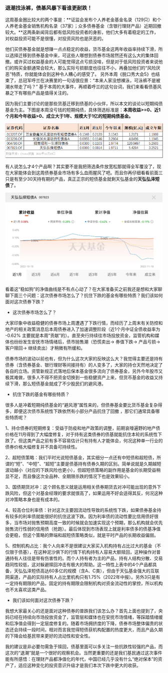 ### 退潮找泳裤，债基风暴下看谁更耐跌！

这周基金圈比较大的两个事是：**证监会发布个人养老金基金名录（129只）和个人养老金基金销售机构名录（37家）；众多债券基金（含银行理财产品）近期回撤较大。**这两条新闻背后都有低风险投资者的身影，他们大多有着稳定的工作，对权益投资可能不是很懂，对投资风险也是厌恶的。

他们买债券基金就是想赚一点点稳定的收益，货币基金这两年收益率持续下滑，所以选择迁移到债券基金中来，可这些人哪想到债券市场居然还有这么大的集体回撤。或许买过权益基金的人可能觉得这点亏损没啥，但是对于低风险投资者来说他们的购买金额通常会较大，那么实际亏损额度也往往不小，再叠加他们的“风险厌恶”特质，你就能体会到这种令人糟心的感受了。
另外本周《脱口秀大会5》也结束了，总冠军呼兰在决赛里的一句话很应景：“本来人家没想裸泳，可泳裤不是被潮水带走了吗？” 基于本周的大事件，再顺着呼兰的这句台词，我们来看看债基风暴之下有哪些产品是值得关注的。

因为我们主要讨论的是那些货基迁移到债基的小伙伴，所以本文的谈论以短期纯债基金为主。下图是本周没亏钱的短期纯债，具体筛选标准是：**本周收益>=0、近1个月和今年收益>0、成立大于1年、规模大于1亿的短期纯债基金。**
 
![表格](../img/th-hz-1.png)

有人说怎么才4个产品啊？其实要不是我把筛选条件放宽松那就得全军覆没了，现在大家能体会到这周债券基金市场有多么血雨腥风了吧。而且你再仔细看看前面三只是有至少30天持有期的产品，真正正宗的短债基金就剩天弘基金的**天弘弘泽短债**了。

![走势](../img/th-hz-2.jpg)

看着这“稳如狗”的净值曲线是不有点心动了？在大家准备买之前我还是想和大家聊聊下面三个问题：这次债券市场怎么了？抗住下跌的基金有哪些特质？我们该如何面对这次债券下跌？

- 这次债券市场怎么了？

大家印象中收益稳健的债券市场上周遭遇了下跌行情，而经历了上周末有关防控和地产的相关政策消息后本周债券进入了加速调整阶段（近1个月中证全债收益率为 -0.62% 主要就是本周“贡献”的）。直至央行持续往市场投放资金，监管机构和媒体也纷纷发生安抚市场情绪后，债市抛售潮（恐慌卖出-> 券值下跌-> 产品亏损-> 客户赎回-> 继续卖出）才稍微有所缓和。

债券市场的波动以前也有，但为什么这次大家的反映这么大？我觉得主要还是持有债券（含债券基金、银行理财等间接持有）的人变多了，大家的持仓天然地决定了各自的立场。资管新规正式落地后保本基金很多流向了债券基金，另外今年股市又极其难做，很多人不得不把资金切换到一些稳健资产上来，但货币基金的收益又持续下滑，那么短债基金就成了不少股民们的避风港。

- 抗住下跌的基金有哪些特质？

很多人是冲着短期纯债基金的“避风港”属性来的，但债券基金要比货币基金复杂得多，即便这次债市系统性下跌依然有小部分产品抗住了回撤 ，那它们通常具备哪些特质呢？

1、持仓债券的短期修复：受益于防疫和地产政策的调整，前期哀嚎遍野的地产债价格在11月得到了大幅度修复，对于持有这类债券的债基就能抗住本轮的系统性下跌了。但这类产品之前有多不容易估计只有持有人才能体会，何况这种单一行业的债券价格大幅修复并不具备可持续性。

2、超短债策略：我们平时光说短债基金，其实细分一点还有中短债和超短债，所谓的“短”、“中短”、“超短”主要是债基持有债券久期的区别。简单说就是久期越短波动越小（对应的下跌风险也更小），但超短债策略的副作用是基金的长期受益稍显不足，而且像这次全品种、全期限杀跌的情况下也是效果较小。

3、国债期货对冲：这个顾名思义就是运用相关债券期货去对冲可能出现的意外下跌风险，但这个对基金经理的要求就很高了，如果运用不好会适得其反，何况这种对冲策略本身也是有成本的。

4、较高仓位利率债：针对这次主要因流动性导致的系统性下跌，如果债券基金持有较多的利率债就能很好的抗住这波下跌。因为利率债的流动性要比信用债好很多，当市场对抛售预期高度一致的时候就会加速实现这个预期，那么机构就会优先抛售流行性弱的信用债（抢跑）。最后体现到市场表现上就是利率债多的债基净值会更稳，但这个策略的弊端和超短债策略类似，就是平时产品的长期收益偏弱。

5、控制机构占比：我个人向来不是很建议大家买入机构持有占比过大的基金（不仅限于债基），在这种泥沙俱下的行情下机构持有人容易大额赎回，这种操作对普通持有人往往是带有伤害性的。而个人持有者为主的产品，持有人结构分散、交易趋同性较低，这对躲避赎回冲击有极大的帮助。这一特性上表中的4个产品都具备，天弘弘泽短债高达60多亿的规模（含A、C类），但由于天弘基金强大的互联网渠道，产品的实际持有人占比里机构只有1.75%（2022年中报）。另外3只是有一定持有期限的产品，固定的持有期限会限制机构对资金流动性的掌控，所以机构也不太喜欢这类产品。

- 我们该如何面对这次债券下跌？

我想大家最关心的还是面对这种债券的普跌我们该怎么办？首先上面也提到了，央妈已经在持续向市场投放资金了，监管层和媒体也在安抚市场情绪，等踩踏情绪缓和后净值会得到一定层度修复的。随着市场拥挤度的下降，债券市场整体偏贵的状态还会持续一段时间，相对而言我觉得短债获机构配置的热度更大，而且产品久期的下降会给基民带来更好的流动性和安全性。

我的建议是非必要勿需急于赎回，债基里面可以多关注一些抗跌性较强的产品，而这次的“退潮”就是一个很好的观察机会。当然更重要的还是我们基民通过这次事件能有所感悟：在理财产品都净值化的年代，中国已经几乎没有什么“绝对保本”的资产了，适应这种变化的投资意识升级才是我们本次下跌中更大的收获。

